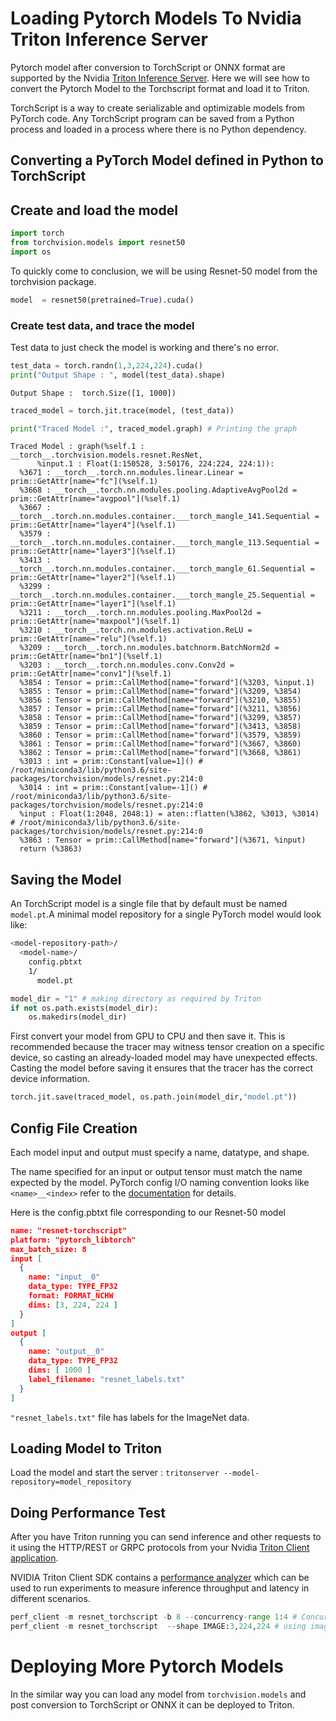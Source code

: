 # Loading Pytorch Models To Nvidia Triton Inference Server


Pytorch model after conversion to TorchScript or ONNX format are supported by the Nvidia [Triton Inference Server](https://github.com/triton-inference-server/). 
Here we will see how to convert the Pytorch Model to the Torchscript format and load it to Triton.

TorchScript is a way to create serializable and optimizable models from PyTorch code.  Any TorchScript program can be saved from a Python process and loaded in a process where there is no Python dependency.

##  Converting a PyTorch Model defined in Python to TorchScript

## Create and load the model
```python
import torch
from torchvision.models import resnet50
import os
```
To quickly come to conclusion, we will be using Resnet-50 model from the torchvision package.

```python
model  = resnet50(pretrained=True).cuda()
```

### Create test data, and trace the model
Test data to just check the model is working and there's no error.

```python
test_data = torch.randn(1,3,224,224).cuda()
print("Output Shape : ", model(test_data).shape)
```

    Output Shape :  torch.Size([1, 1000])

```python
traced_model = torch.jit.trace(model, (test_data))
```


```python
print("Traced Model :", traced_model.graph) # Printing the graph
```

    Traced Model : graph(%self.1 : __torch__.torchvision.models.resnet.ResNet,
          %input.1 : Float(1:150528, 3:50176, 224:224, 224:1)):
      %3671 : __torch__.torch.nn.modules.linear.Linear = prim::GetAttr[name="fc"](%self.1)
      %3668 : __torch__.torch.nn.modules.pooling.AdaptiveAvgPool2d = prim::GetAttr[name="avgpool"](%self.1)
      %3667 : __torch__.torch.nn.modules.container.___torch_mangle_141.Sequential = prim::GetAttr[name="layer4"](%self.1)
      %3579 : __torch__.torch.nn.modules.container.___torch_mangle_113.Sequential = prim::GetAttr[name="layer3"](%self.1)
      %3413 : __torch__.torch.nn.modules.container.___torch_mangle_61.Sequential = prim::GetAttr[name="layer2"](%self.1)
      %3299 : __torch__.torch.nn.modules.container.___torch_mangle_25.Sequential = prim::GetAttr[name="layer1"](%self.1)
      %3211 : __torch__.torch.nn.modules.pooling.MaxPool2d = prim::GetAttr[name="maxpool"](%self.1)
      %3210 : __torch__.torch.nn.modules.activation.ReLU = prim::GetAttr[name="relu"](%self.1)
      %3209 : __torch__.torch.nn.modules.batchnorm.BatchNorm2d = prim::GetAttr[name="bn1"](%self.1)
      %3203 : __torch__.torch.nn.modules.conv.Conv2d = prim::GetAttr[name="conv1"](%self.1)
      %3854 : Tensor = prim::CallMethod[name="forward"](%3203, %input.1)
      %3855 : Tensor = prim::CallMethod[name="forward"](%3209, %3854)
      %3856 : Tensor = prim::CallMethod[name="forward"](%3210, %3855)
      %3857 : Tensor = prim::CallMethod[name="forward"](%3211, %3856)
      %3858 : Tensor = prim::CallMethod[name="forward"](%3299, %3857)
      %3859 : Tensor = prim::CallMethod[name="forward"](%3413, %3858)
      %3860 : Tensor = prim::CallMethod[name="forward"](%3579, %3859)
      %3861 : Tensor = prim::CallMethod[name="forward"](%3667, %3860)
      %3862 : Tensor = prim::CallMethod[name="forward"](%3668, %3861)
      %3013 : int = prim::Constant[value=1]() # /root/miniconda3/lib/python3.6/site-packages/torchvision/models/resnet.py:214:0
      %3014 : int = prim::Constant[value=-1]() # /root/miniconda3/lib/python3.6/site-packages/torchvision/models/resnet.py:214:0
      %input : Float(1:2048, 2048:1) = aten::flatten(%3862, %3013, %3014) # /root/miniconda3/lib/python3.6/site-packages/torchvision/models/resnet.py:214:0
      %3863 : Tensor = prim::CallMethod[name="forward"](%3671, %input)
      return (%3863)
    


## Saving the Model

An TorchScript model is a single file that by default must be named `model.pt`.A minimal model repository for a single PyTorch model would look like:

```bash
<model-repository-path>/
  <model-name>/
    config.pbtxt
    1/
      model.pt
```


```python
model_dir = "1" # making directory as required by Triton 
if not os.path.exists(model_dir):
    os.makedirs(model_dir)
```

First convert your model from GPU to CPU and then save it. This is recommended because the tracer may witness tensor creation on a specific device, so casting an already-loaded model may have unexpected effects. Casting the model before saving it ensures that the tracer has the correct device information.


```python
torch.jit.save(traced_model, os.path.join(model_dir,"model.pt"))
```

## Config File Creation

Each model input and output must specify a name, datatype, and shape.

The name specified for an input or output tensor must match the name expected by the model. PyTorch config I/O naming convention looks like `<name>__<index>` refer to the [documentation](https://docs.nvidia.com/deeplearning/triton-inference-server/master-user-guide/docs/model_configuration.html?highlight=output__1#inputs-and-outputs) for details. 

Here is the config.pbtxt file corresponding to our Resnet-50 model

``` json
name: "resnet-torchscript"
platform: "pytorch_libtorch"
max_batch_size: 8
input [
  {
    name: "input__0"
    data_type: TYPE_FP32
    format: FORMAT_NCHW
    dims: [3, 224, 224 ]
  }
]
output [
  {
    name: "output__0"
    data_type: TYPE_FP32
    dims: [ 1000 ]
    label_filename: "resnet_labels.txt"
  }
]

```

`"resnet_labels.txt"` file has labels for the ImageNet data.

## Loading Model to Triton

Load the model and start the server : `tritonserver --model-repository=model_repository`

## Doing Performance Test

After you have Triton running you can send inference and other requests to it using the HTTP/REST or GRPC protocols from your Nvidia [Triton Client application](https://docs.nvidia.com/deeplearning/triton-inference-server/master-user-guide/docs/client_example.html).

NVIDIA Triton Client SDK contains a [performance analyzer](https://docs.nvidia.com/deeplearning/triton-inference-server/master-user-guide/docs/perf_analyzer.html) which can be used to run experiments to measure inference throughput and latency in different scenarios.


```python
perf_client -m resnet_torchscript -b 8 --concurrency-range 1:4 # Concurrency test
perf_client -m resnet_torchscript  --shape IMAGE:3,224,224 # using image like request
```

# Deploying More Pytorch Models
In the similar way you can load any model from `torchvision.models` and post conversion to TorchScript or ONNX it can be deployed to Triton. 
